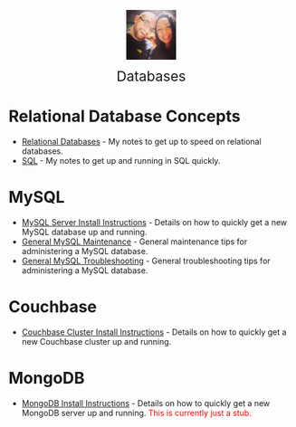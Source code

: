 <img
    src="./images/BrentAndMandi.jpg"
    width="88"
    style="display: block; width: 88px; margin: auto; margin-bottom: 1em"
/><span style="display: block; text-align: center; font-size: 1.75em;"> Databases </span>


# Relational Database Concepts
- [Relational Databases](/databases/relational_databases/) - My notes to get up to speed on relational databases. 
- [SQL](/databases/relational_databases/sql) - My notes to get up and running in SQL quickly. 

# MySQL
- [MySQL Server Install Instructions](/databases/mysql/mysql_install) - Details on how to quickly get a new MySQL database up and running.
- [General MySQL Maintenance](/databases/mysql/mysql_maintenance) - General maintenance tips for administering a MySQL database.
- [General MySQL Troubleshooting](/databases/mysql/mysql_troubleshooting) - General troubleshooting tips for administering a MySQL database.

# Couchbase
- [Couchbase Cluster Install Instructions](/databases/couchbase/couchbase_install) - Details on how to quickly get a new Couchbase cluster up and running.

# MongoDB
- [MongoDB Install Instructions](/databases/mongodb/mongodb_install) - Details on how to quickly get a new MongoDB server up and running. <font color="red"> This is currently just a stub.</font>